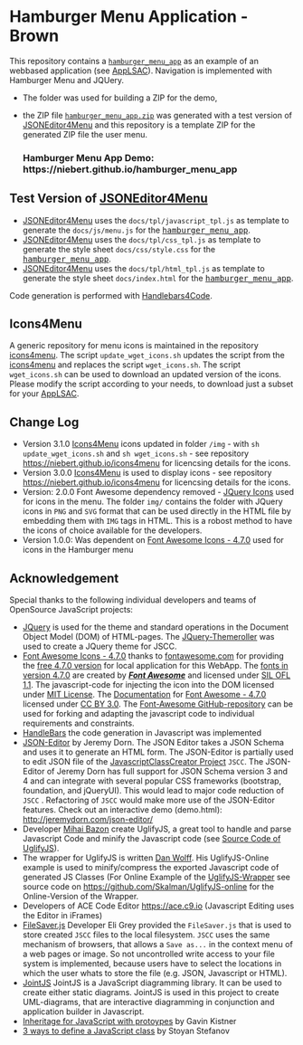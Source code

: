 # Hamburger Menu Application -  Brown
This repository contains a [`hamburger_menu_app`](https://niebert.github.io/hamburger_menu_app) as an example of an webbased application (see [AppLSAC](https://en.wikiversity.org/wiki/WebApps_with_LocalStorage_and_AppCache)). Navigation is implemented with Hamburger Menu and JQUery.
* The folder was used for building a ZIP for the demo,
* the ZIP file [`hamburger_menu_app.zip`](https://github.com/niebert/hamburger_menu_app/archive/master.zip) was generated with a test version of [JSONEditor4Menu](https://niebert.github.io/hamburger-menu-creator) and this repository is a template ZIP for the generated ZIP file the user menu.


   <h3>Hamburger Menu App Demo: https://niebert.github.io/hamburger_menu_app </h3>


## Test Version of [JSONEditor4Menu](https://niebert.github.io/hamburger-menu-creator)
* [JSONEditor4Menu](https://github.com/niebert/hamburger-menu-creator/tree/master/docs/tpl) uses the `docs/tpl/javascript_tpl.js` as template to generate the  `docs/js/menu.js` for the [<kbd>hamburger_menu_app</kbd>](https://niebert.github.io/hamburger_menu_app).
* [JSONEditor4Menu](https://github.com/niebert/hamburger-menu-creator/tree/master/docs/tpl) uses the `docs/tpl/css_tpl.js` as template to generate the  style sheet `docs/css/style.css` for the [<kbd>hamburger_menu_app</kbd>](https://niebert.github.io/hamburger_menu_app).
* [JSONEditor4Menu](https://github.com/niebert/hamburger-menu-creator/tree/master/docs/tpl) uses the `docs/tpl/html_tpl.js` as template to generate the  style sheet `docs/index.html` for the [<kbd>hamburger_menu_app</kbd>](https://niebert.github.io/hamburger_menu_app).

Code generation is performed with [Handlebars4Code](https://niebert.github.io/Handlebars4Code).

## Icons4Menu
A generic repository for menu icons is maintained in the repository [icons4menu](https://www.github.com/niebert/icons4menu). The script `update_wget_icons.sh` updates the script from the [icons4menu](https://www.github.com/niebert/icons4menu) and replaces the script `wget_icons.sh`. The script `wget_icons.sh` can be used to download an updated version of the icons. Please modify the script according to your needs, to download just a subset for your [AppLSAC](https://en.wikiversity.org/wiki/WebApps_with_LocalStorage_and_AppCache).


## Change Log
* Version 3.1.0 [Icons4Menu](https://www.github.com/niebert/icons4menu) icons updated in folder `/img` - with `sh update_wget_icons.sh` and `sh wget_icons.sh` - see repository https://niebert.github.io/icons4menu for licencsing details for the icons.
* Version 3.0.0 [Icons4Menu](https://www.github.com/niebert/icons4menu) is used to display icons - see repository https://niebert.github.io/icons4menu for licencsing details for the icons.
* Version: 2.0.0 Font Awesome dependency removed - [JQuery Icons](https://jqueryui.com) used for icons in the menu. The folder `img/` contains the folder with JQuery icons in `PNG` and `SVG` format that can be used directly in the HTML file by embedding them with `IMG` tags in HTML. This is a robost method to have the icons of choice available for the developers.
* Version 1.0.0: Was dependent on [Font Awesome Icons - 4.7.0](https://fontawesome.com/v4.7.0/icons/) used for icons in the Hamburger menu

## Acknowledgement
Special thanks to the following individual developers and teams of OpenSource JavaScript projects:
* [JQuery](https://jqueryui.com) is used for the theme and standard operations in the Document Object Model (DOM) of HTML-pages. The [JQuery-Themeroller](https://jqueryui.com/themeroller/) was used to create a JQuery theme for JSCC.
* [Font Awesome Icons - 4.7.0](https://fontawesome.com/v4.7.0/icons/) thanks to [fontawesome.com](https://fontawesome.com) for providing the [free 4.7.0 version](https://fontawesome.com/v4.7.0/icons/) for local application for this WebApp. The [fonts in version 4.7.0](https://fontawesome.com/v4.7.0/icons/) are created by ***[Font Awesome](https://fontawesome.com)*** and
licensed under [SIL OFL 1.1](http://scripts.sil.org/OFL). The javascript-code for injecting the icon into the DOM licensed under [MIT License](http://opensource.org/licenses/mit-license.html). The
[Documentation](https://fontawesome.com/v4.7.0/examples/) for [Font Awesome - 4.7.0](https://fontawesome.com/v4.7.0/icons/) licensed under [CC BY 3.0](http://creativecommons.org/licenses/by/3.0/). The [Font-Awesome GitHub-repository](https://github.com/FortAwesome/Font-Awesome) can be used for forking and adapting the javascript code to individual requirements and constraints.
* [HandleBars](http://handlebarsjs.com/) the code generation in Javascript was implemented
* [JSON-Editor](https://github.com/jdorn/json-editor) by Jeremy Dorn. The JSON Editor takes a JSON Schema and uses it to generate an HTML form. The JSON-Editor is partially used to edit JSON file of the [JavascriptClassCreator Project](https://niebert.github.io/JavascriptClassCreator) `JSCC`.
The JSON-Editor of Jeremy Dorn has full support for JSON Schema version 3 and 4 and can integrate with several popular CSS frameworks (bootstrap, foundation, and jQueryUI). This would lead to major code reduction of `JSCC` . Refactoring of `JSCC` would make more use of the JSON-Editor features. Check out an interactive demo (demo.html): http://jeremydorn.com/json-editor/
* Developer [Mihai Bazon](http://lisperator.net/) create UglifyJS, a great tool to handle and parse Javascript Code and minify the Javascript code (see [Source Code of UglifyJS](https://github.com/mishoo/UglifyJS2)).
* The wrapper for UglifyJS is written [Dan Wolff](http://danwolff.se/). His UglifyJS-Online example is used to minify/compress the exported Javascript code of generated JS Classes (For Online Example of the [UglifyJS-Wrapper](https://skalman.github.io/UglifyJS-online/) see source code on https://github.com/Skalman/UglifyJS-online for the Online-Version of the Wrapper.
* Developers of ACE Code Editor https://ace.c9.io (Javascript Editing uses the Editor in iFrames)
* [FileSaver.js](https://github.com/eligrey/FileSaver.js) Developer Eli Grey provided the `FileSaver.js` that is used to store created `JSCC` files to the local filesystem. `JSCC` uses the same mechanism of browsers, that allows a `Save as...` in the context menu of a web pages or image. So not uncontrolled write access to your file system is implemented, because users have to select the locations in which the user whats to store the file (e.g. JSON, Javascript or HTML).
* [JointJS](https://github.com/clientIO/joint) JointJS is a JavaScript diagramming library. It can be used to create either static diagrams. JointJS is used in this project to create UML-diagrams, that are interactive diagramming in conjunction and application builder in Javascript.
* [Inheritage for JavaScript with protoypes](http://phrogz.net/js/classes/OOPinJS2.html) by Gavin Kistner
* [3 ways to define a JavaScript class](https://www.phpied.com/3-ways-to-define-a-javascript-class/) by Stoyan Stefanov
